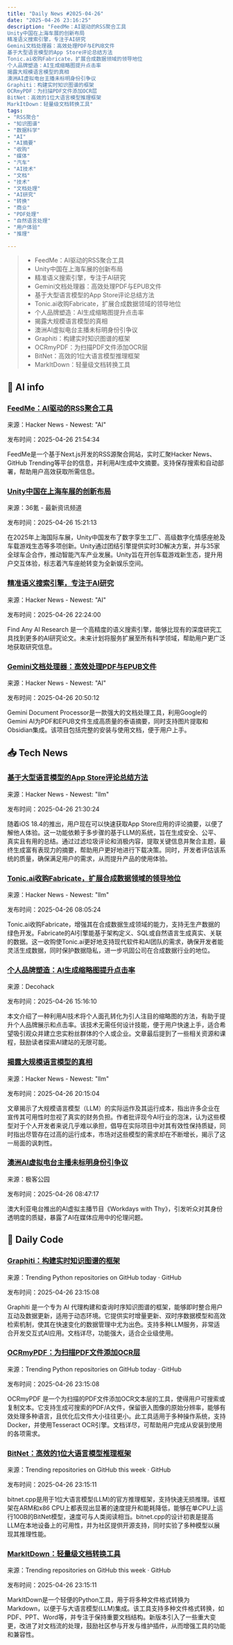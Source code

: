 ```yaml
---
title: "Daily News #2025-04-26"
date: "2025-04-26 23:16:25"
description: "FeedMe：AI驱动的RSS聚合工具
Unity中国在上海车展的创新布局
精准语义搜索引擎，专注于AI研究
Gemini文档处理器：高效处理PDF与EPUB文件
基于大型语言模型的App Store评论总结方法
Tonic.ai收购Fabricate，扩展合成数据领域的领导地位
个人品牌塑造：AI生成缩略图提升点击率
揭露大规模语言模型的真相
澳洲AI虚拟电台主播未标明身份引争议
Graphiti：构建实时知识图谱的框架
OCRmyPDF：为扫描PDF文件添加OCR层
BitNet：高效的1位大语言模型推理框架
MarkItDown：轻量级文档转换工具"
tags: 
- "RSS聚合"
- "知识图谱"
- "数据科学"
- "AI"
- "AI摘要"
- "收购"
- "媒体"
- "汽车"
- "AI技术"
- "文档"
- "技术"
- "文档处理"
- "AI研究"
- "转换"
- "商业"
- "PDF处理"
- "自然语言处理"
- "用户体验"
- "推理"

---
```


> - FeedMe：AI驱动的RSS聚合工具
> - Unity中国在上海车展的创新布局
> - 精准语义搜索引擎，专注于AI研究
> - Gemini文档处理器：高效处理PDF与EPUB文件
> - 基于大型语言模型的App Store评论总结方法
> - Tonic.ai收购Fabricate，扩展合成数据领域的领导地位
> - 个人品牌塑造：AI生成缩略图提升点击率
> - 揭露大规模语言模型的真相
> - 澳洲AI虚拟电台主播未标明身份引争议
> - Graphiti：构建实时知识图谱的框架
> - OCRmyPDF：为扫描PDF文件添加OCR层
> - BitNet：高效的1位大语言模型推理框架
> - MarkItDown：轻量级文档转换工具

## 🤖 AI info

### [FeedMe：AI驱动的RSS聚合工具](https://github.com/Seanium/feedme)

来源：Hacker News - Newest: "AI"

发布时间：2025-04-26 21:54:34

FeedMe是一个基于Next.js开发的RSS源聚合网站，实时汇聚Hacker News、GitHub Trending等平台的信息，并利用AI生成中文摘要。支持保存搜索和自动部署，帮助用户高效获取所需信息。

### [Unity中国在上海车展的创新布局](https://www.36kr.com/p/3266640500609668)

来源：36氪 - 最新资讯频道

发布时间：2025-04-26 15:21:13

在2025年上海国际车展，Unity中国发布了数字孪生工厂、高级数字化情感座舱及车载游戏生态等多项创新。Unity通过团结引擎提供实时3D解决方案，并与35家全球车企合作，推动智能汽车产业发展。Unity旨在开创车载游戏新生态，提升用户交互体验，标志着汽车座舱转变为全新娱乐空间。

### [精准语义搜索引擎，专注于AI研究](https://www.findmypapers.ai)

来源：Hacker News - Newest: "AI"

发布时间：2025-04-26 22:24:00

Find Any AI Research 是一个高精度的语义搜索引擎，能够比现有的深度研究工具找到更多的AI研究论文。未来计划将服务扩展至所有科学领域，帮助用户更广泛地获取研究信息。

### [Gemini文档处理器：高效处理PDF与EPUB文件](https://github.com/kidpeterpan/gemini-document-processor)

来源：Hacker News - Newest: "AI"

发布时间：2025-04-26 20:50:12

Gemini Document Processor是一款强大的文档处理工具，利用Google的Gemini AI为PDF和EPUB文件生成高质量的泰语摘要，同时支持图片提取和Obsidian集成。该项目包括完整的安装与使用文档，便于用户上手。

## 📥 Tech News

### [基于大型语言模型的App Store评论总结方法](https://machinelearning.apple.com/research/app-store-review)

来源：Hacker News - Newest: "llm"

发布时间：2025-04-26 21:30:24

随着iOS 18.4的推出，用户现在可以快速获取App Store应用的评论摘要，以便了解他人体验。这一功能依赖于多步骤的基于LLM的系统，旨在生成安全、公平、真实且有用的总结。通过过滤垃圾评论和消极内容，提取关键信息并聚合主题，最终生成富有表现力的摘要，帮助用户更好地进行下载决策。同时，开发者评估该系统的质量，确保满足用户的需求，从而提升产品的使用体验。

### [Tonic.ai收购Fabricate，扩展合成数据领域的领导地位](https://www.tonic.ai/press-releases/tonic-ai-acquires-fabricate-expanding-its-leadership-in-synthetic-data)

来源：Hacker News - Newest: "llm"

发布时间：2025-04-26 08:05:24

Tonic.ai收购Fabricate，增强其在合成数据生成领域的能力，支持无生产数据的绿色开发。Fabricate的AI引擎能基于架构定义、SQL或自然语言生成真实、关联的数据。这一收购使Tonic.ai更好地支持现代软件和AI团队的需求，确保开发者能灵活生成数据，同时保护数据隐私，进一步巩固公司在合成数据行业的地位。

### [个人品牌塑造：AI生成缩略图提升点击率](https://decohack.com/producthunt-daily-2025-04-26/)

来源：Decohack

发布时间：2025-04-26 15:16:10

本文介绍了一种利用AI技术将个人面孔转化为引人注目的缩略图的方法，有助于提升个人品牌展示和点击率。该技术无需任何设计技能，便于用户快速上手，适合希望吸引观众并建立忠实粉丝群体的个人或企业。文章最后提到了一些相关资源和课程，鼓励读者探索AI建站的无限可能。

### [揭露大规模语言模型的真相](https://www.dolthub.com/blog/2025-04-09-weve-been-conned-the-truth-about-llms/)

来源：Hacker News - Newest: "llm"

发布时间：2025-04-26 20:15:04

文章揭示了大规模语言模型（LLM）的实际运作及其运行成本，指出许多企业在宣传其可用性时忽视了真实的财务负担。作者批评现今AI行业的泡沫，认为这些模型对于个人开发者来说几乎难以承担，倡导在实际项目中对其有效性保持质疑，同时指出尽管存在过高的运行成本，市场对这些模型的需求却在不断增长，揭示了这一局面的讽刺性。

### [澳洲AI虚拟电台主播未标明身份引争议](http://www.geekpark.net/news/348713)

来源：极客公园

发布时间：2025-04-26 08:47:17

澳大利亚电台推出的AI虚拟主播节目《Workdays with Thy》，引发听众对其身份透明度的质疑，暴露了AI在媒体应用中的伦理问题。

## 💾 Daily Code

### [Graphiti：构建实时知识图谱的框架](https://github.com/getzep/graphiti)

来源：Trending Python repositories on GitHub today · GitHub

发布时间：2025-04-26 23:15:08

Graphiti 是一个专为 AI 代理构建和查询时序知识图谱的框架，能够即时整合用户互动及数据更新，适用于动态环境。它提供实时增量更新、双时序数据模型和高效检索机制，使其在快速变化的数据管理中尤为出色。支持多种LLM服务，非常适合开发交互式AI应用。文档详尽，功能强大，适合企业级使用。

### [OCRmyPDF：为扫描PDF文件添加OCR层](https://github.com/ocrmypdf/OCRmyPDF)

来源：Trending Python repositories on GitHub today · GitHub

发布时间：2025-04-26 23:15:08

OCRmyPDF 是一个为扫描的PDF文件添加OCR文本层的工具，使得用户可搜索或复制文本。它支持生成可搜索的PDF/A文件，保留嵌入图像的原始分辨率，能够有效处理多种语言，且优化后文件大小往往更小。此工具适用于多种操作系统，支持Docker，并使用Tesseract OCR引擎。文档详尽，可帮助用户完成从安装到使用的各项需求。

### [BitNet：高效的1位大语言模型推理框架](https://github.com/microsoft/BitNet)

来源：Trending repositories on GitHub this week · GitHub

发布时间：2025-04-26 23:15:11

bitnet.cpp是用于1位大语言模型(LLM)的官方推理框架，支持快速无损推理。该框架在ARM和x86 CPU上都表现出显著的速度提升和能耗降低，能够在单CPU上运行100B的BitNet模型，速度可与人类阅读相当。bitnet.cpp的设计初衷是提高LLM在本地设备上的可用性，并为社区提供开源支持，同时实验了多种模型以展现其推理性能。

### [MarkItDown：轻量级文档转换工具](https://github.com/microsoft/markitdown)

来源：Trending repositories on GitHub this week · GitHub

发布时间：2025-04-26 23:15:11

MarkItDown是一个轻便的Python工具，用于将多种文件格式转换为Markdown，以便于与大语言模型(LLM)集成。该工具支持多种文件格式转换，如PDF、PPT、Word等，并专注于保持重要文档结构。新版本引入了一些重大变更，改进了对文档流的处理，鼓励社区参与开发与维护插件，从而增强工具的功能和兼容性。
